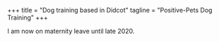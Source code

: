 +++
title = "Dog training based in Didcot"
tagline = "Positive-Pets Dog Training"
+++

I am now on maternity leave until late 2020. 